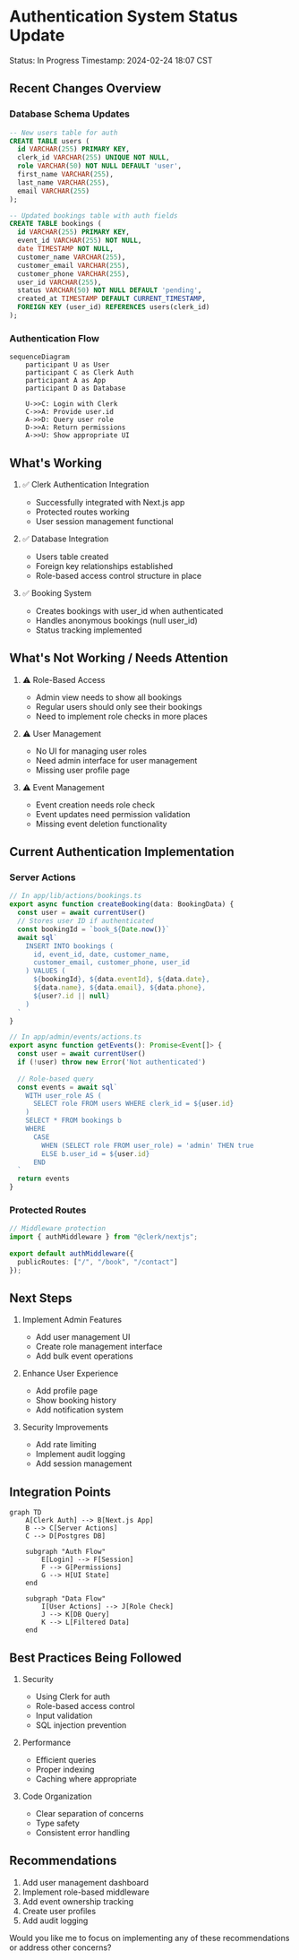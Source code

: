 # Authentication System Status Update
Status: In Progress
Timestamp: 2024-02-24 18:07 CST

## Recent Changes Overview

### Database Schema Updates
```sql
-- New users table for auth
CREATE TABLE users (
  id VARCHAR(255) PRIMARY KEY,
  clerk_id VARCHAR(255) UNIQUE NOT NULL,
  role VARCHAR(50) NOT NULL DEFAULT 'user',
  first_name VARCHAR(255),
  last_name VARCHAR(255),
  email VARCHAR(255)
);

-- Updated bookings table with auth fields
CREATE TABLE bookings (
  id VARCHAR(255) PRIMARY KEY,
  event_id VARCHAR(255) NOT NULL,
  date TIMESTAMP NOT NULL,
  customer_name VARCHAR(255),
  customer_email VARCHAR(255),
  customer_phone VARCHAR(255),
  user_id VARCHAR(255),
  status VARCHAR(50) NOT NULL DEFAULT 'pending',
  created_at TIMESTAMP DEFAULT CURRENT_TIMESTAMP,
  FOREIGN KEY (user_id) REFERENCES users(clerk_id)
);
```

### Authentication Flow

```mermaid
sequenceDiagram
    participant U as User
    participant C as Clerk Auth
    participant A as App
    participant D as Database

    U->>C: Login with Clerk
    C->>A: Provide user.id
    A->>D: Query user role
    D->>A: Return permissions
    A->>U: Show appropriate UI
```

## What's Working

1. ✅ Clerk Authentication Integration
   - Successfully integrated with Next.js app
   - Protected routes working
   - User session management functional

2. ✅ Database Integration
   - Users table created
   - Foreign key relationships established
   - Role-based access control structure in place

3. ✅ Booking System
   - Creates bookings with user_id when authenticated
   - Handles anonymous bookings (null user_id)
   - Status tracking implemented

## What's Not Working / Needs Attention

1. ⚠️ Role-Based Access
   - Admin view needs to show all bookings
   - Regular users should only see their bookings
   - Need to implement role checks in more places

2. ⚠️ User Management
   - No UI for managing user roles
   - Need admin interface for user management
   - Missing user profile page

3. ⚠️ Event Management
   - Event creation needs role check
   - Event updates need permission validation
   - Missing event deletion functionality

## Current Authentication Implementation

### Server Actions
```typescript
// In app/lib/actions/bookings.ts
export async function createBooking(data: BookingData) {
  const user = await currentUser()
  // Stores user ID if authenticated
  const bookingId = `book_${Date.now()}`
  await sql`
    INSERT INTO bookings (
      id, event_id, date, customer_name, 
      customer_email, customer_phone, user_id
    ) VALUES (
      ${bookingId}, ${data.eventId}, ${data.date},
      ${data.name}, ${data.email}, ${data.phone},
      ${user?.id || null}
    )
  `
}

// In app/admin/events/actions.ts
export async function getEvents(): Promise<Event[]> {
  const user = await currentUser()
  if (!user) throw new Error('Not authenticated')
  
  // Role-based query
  const events = await sql`
    WITH user_role AS (
      SELECT role FROM users WHERE clerk_id = ${user.id}
    )
    SELECT * FROM bookings b
    WHERE 
      CASE 
        WHEN (SELECT role FROM user_role) = 'admin' THEN true
        ELSE b.user_id = ${user.id}
      END
  `
  return events
}
```

### Protected Routes
```typescript
// Middleware protection
import { authMiddleware } from "@clerk/nextjs";
 
export default authMiddleware({
  publicRoutes: ["/", "/book", "/contact"]
});
```

## Next Steps

1. Implement Admin Features
   - Add user management UI
   - Create role management interface
   - Add bulk event operations

2. Enhance User Experience
   - Add profile page
   - Show booking history
   - Add notification system

3. Security Improvements
   - Add rate limiting
   - Implement audit logging
   - Add session management

## Integration Points

```mermaid
graph TD
    A[Clerk Auth] --> B[Next.js App]
    B --> C[Server Actions]
    C --> D[Postgres DB]
    
    subgraph "Auth Flow"
        E[Login] --> F[Session]
        F --> G[Permissions]
        G --> H[UI State]
    end
    
    subgraph "Data Flow"
        I[User Actions] --> J[Role Check]
        J --> K[DB Query]
        K --> L[Filtered Data]
    end
```

## Best Practices Being Followed

1. Security
   - Using Clerk for auth
   - Role-based access control
   - Input validation
   - SQL injection prevention

2. Performance
   - Efficient queries
   - Proper indexing
   - Caching where appropriate

3. Code Organization
   - Clear separation of concerns
   - Type safety
   - Consistent error handling

## Recommendations

1. Add user management dashboard
2. Implement role-based middleware
3. Add event ownership tracking
4. Create user profiles
5. Add audit logging

Would you like me to focus on implementing any of these recommendations or address other concerns?
